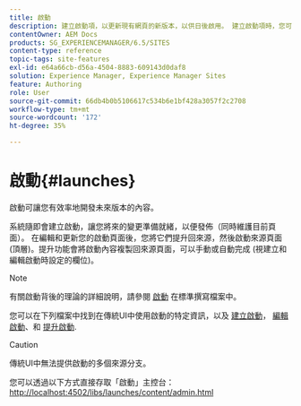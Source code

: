 ```yaml
---
title: 啟動
description: 建立啟動項，以更新現有網頁的新版本，以供日後啟用。 建立啟動項時，您可以指定標題和來源頁面。
contentOwner: AEM Docs
products: SG_EXPERIENCEMANAGER/6.5/SITES
content-type: reference
topic-tags: site-features
exl-id: e64a66cb-d56a-4504-8883-609143d0daf8
solution: Experience Manager, Experience Manager Sites
feature: Authoring
role: User
source-git-commit: 66db4b0b5106617c534b6e1bf428a3057f2c2708
workflow-type: tm+mt
source-wordcount: '172'
ht-degree: 35%

---
```


# 啟動{#launches}

啟動可讓您有效率地開發未來版本的內容。

系統隨即會建立啟動，讓您將來的變更準備就緒，以便發佈（同時維護目前頁面）。 在編輯和更新您的啟動頁面後，您將它們提升回來源，然後啟動來源頁面 (頂層)。提升功能會將啟動內容複製回來源頁面，可以手動或自動完成 (視建立和編輯啟動時設定的欄位)。

>[!NOTE]
>
>有關啟動背後的理論的詳細說明，請參閱 [啟動](/help/sites-authoring/launches.md) 在標準撰寫檔案中。
>
>您可以在下列檔案中找到在傳統UI中使用啟動的特定資訊，以及 [建立啟動](/help/sites-classic-ui-authoring/classic-launches-creating.md)， [編輯啟動](/help/sites-classic-ui-authoring/classic-launches-editing.md)、和 [提升啟動](/help/sites-classic-ui-authoring/classic-launches-promoting.md).

>[!CAUTION]
>
>傳統UI中無法提供啟動的多個來源分支。

您可以透過以下方式直接存取「啟動」主控台： [http://localhost:4502/libs/launches/content/admin.html](http://localhost:4502/libs/launches/content/admin.html)
